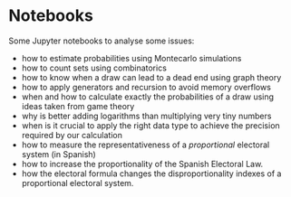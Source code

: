 # Notebooks

Some Jupyter notebooks to analyse some issues:

* how to estimate probabilities using Montecarlo simulations
* how to count sets using combinatorics
* how to know when a draw can lead to a dead end using graph theory
* how to apply generators and recursion to avoid memory overflows
* when and how to calculate exactly the probabilities of a draw using ideas taken from game theory
* why is better adding logarithms than multiplying very tiny numbers
* when is it crucial to apply the right data type to achieve the precision required by our calculation
* how to measure the representativeness of a _proportional_ electoral system (in Spanish)
* how to increase the proportionality of the Spanish Electoral Law.
* how the electoral formula changes the disproportionality indexes of a proportional electoral system.
